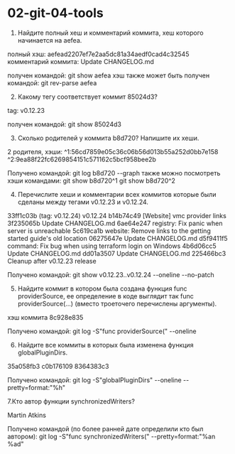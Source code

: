 # 02-git-04-tools
1. Найдите полный хеш и комментарий коммита, хеш которого начинается на aefea.

полный хэш:
aefead2207ef7e2aa5dc81a34aedf0cad4c32545
комментарий коммита:
Update CHANGELOG.md

получен командой:
git show aefea
хэш также может быть получен командой:
git rev-parse aefea




2. Какому тегу соответствует коммит 85024d3?

tag: v0.12.23

получен командой:
git show 85024d3

3. Сколько родителей у коммита b8d720? Напишите их хеши.

2 родителя, хэши:
^1:56cd7859e05c36c06b56d013b55a252d0bb7e158
^2:9ea88f22fc6269854151c571162c5bcf958bee2b

Получено командой:
git log b8d720 --graph
также можно посмотреть хэши командами:
git show b8d720^1
git show b8d720^2


4. Перечислите хеши и комментарии всех коммитов которые были сделаны между тегами v0.12.23 и v0.12.24.

33ff1c03b (tag: v0.12.24) v0.12.24
b14b74c49 [Website] vmc provider links
3f235065b Update CHANGELOG.md
6ae64e247 registry: Fix panic when server is unreachable
5c619ca1b website: Remove links to the getting started guide's old location
06275647e Update CHANGELOG.md
d5f9411f5 command: Fix bug when using terraform login on Windows
4b6d06cc5 Update CHANGELOG.md
dd01a3507 Update CHANGELOG.md
225466bc3 Cleanup after v0.12.23 release

Получено командой:
git show v0.12.23..v0.12.24 --oneline --no-patch


5. Найдите коммит в котором была создана функция func providerSource, ее определение в коде выглядит так func providerSource(...) (вместо троеточего перечислены аргументы).

хэш коммита 8c928e835

Получено командой:
git log -S"func providerSource(" --oneline

6. Найдите все коммиты в которых была изменена функция globalPluginDirs.

35a058fb3
c0b176109
8364383c3

Получено командой:
git log -S"globalPluginDirs" --oneline --pretty=format:"%h"

7.Кто автор функции synchronizedWriters?

Martin Atkins

Получено командой (по более ранней дате определили кто был автором):
git log -S"func synchronizedWriters(" --pretty=format:"%an %ad"
